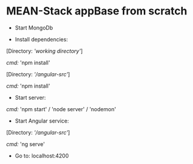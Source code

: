 # MEAN-Stack appBase from scratch

* Start MongoDb

* Install dependencies:

[Directory: _'working directory'_]

_cmd:_ 'npm install'

[Directory: _'/angular-src'_]

_cmd:_ 'npm install'

* Start server:

_cmd:_ 'npm start' / 'node server' / 'nodemon'

* Start Angular service:

[Directory: _'/angular-src'_]

_cmd:_ 'ng serve'

* Go to:
localhost:4200
